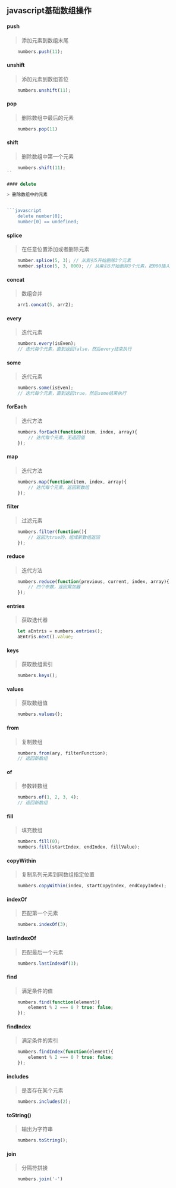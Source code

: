 ## javascript基础数组操作

#### push

> 添加元素到数组末尾

```javascript
    numbers.push(11);
```

#### unshift

> 添加元素到数组首位

```javascript
    numbers.unshift(11);
```

#### pop

> 删除数组中最后的元素

```javascript
    numbers.pop(11)
```

#### shift

> 删除数组中第一个元素

```javascript
    numbers.shift(11);
``

#### delete

> 删除数组中的元素


```javascript
    delete number[0];
    number[0] == undefined;
```

#### splice

> 在任意位置添加或者删除元素

```javascript
    number.splice(5, 3); // 从索引5开始删除3个元素
    number.splice(5, 3, 000); // 从索引5开始删除3个元素，把000插入
```

#### concat

> 数组合并

```javascript
    arr1.concat(5, arr2);
```

#### every

> 迭代元素

```javascript
    numbers.every(isEven);
    // 迭代每个元素，直到返回false，然后every结束执行
```

#### some

> 迭代元素

```javascript
    numbers.some(isEven);
    // 迭代每个元素，直到返回true，然后some结束执行
```

#### forEach

> 迭代方法

```javascript
    numbers.forEach(function(item, index, array){
        // 迭代每个元素，无返回值
    });
```

#### map

> 迭代方法

```javascript
    numbers.map(function(item, index, array){
        // 迭代每个元素，返回新数组
    });
```

#### filter

> 过滤元素

```javascript
    numbers.filter(function(){
        // 返回为true的，组成新数组返回
    });
```

#### reduce

> 迭代方法

```javascript
    numbers.reduce(function(previous, current, index, array){
        // 四个参数，返回累加器
    });
```

#### entries

> 获取迭代器

```javascript
    let aEntris = numbers.entries();
    aEntris.next().value;
```

#### keys

> 获取数组索引

```javascript
    numbers.keys();
```

#### values

> 获取数组值

```javascript
    numbers.values();
```

#### from

> 复制数组

```javascript
    numbers.from(ary, filterFunction);
    // 返回新数组
```

#### of

> 参数转数组

```javascript
    numbers.of(1, 2, 3, 4);
    // 返回新数组
```

#### fill

> 填充数组

```javascript
    numbers.fill(0);
    numbers.fill(startIndex, endIndex, fillValue);
```

#### copyWithin

> 复制系列元素到同数组指定位置

```javascript
    numbers.copyWithin(index, startCopyIndex, endCopyIndex);
```

#### indexOf

> 匹配第一个元素

```javascript
    numbers.indexOf(3);
```

#### lastIndexOf

> 匹配最后一个元素

```javascript
    numbers.lastIndexOf(3);
```

#### find

> 满足条件的值

```javascript
    numbers.find(function(element){
        element % 2 === 0 ? true: false;
    });
```

#### findIndex

> 满足条件的索引

```javascript
    numbers.findIndex(function(element){
        element % 2 === 0 ? true: false;
    });
```

#### includes

> 是否存在某个元素

```javascript
    numbers.includes(2);
```

#### toString()

> 输出为字符串

```javascript
    numbers.toString();
```

#### join

> 分隔符拼接

```javascript
    numbers.join('-')
```
